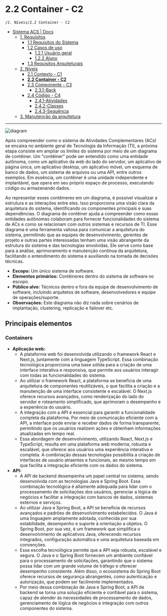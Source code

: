 # 2.2 Container - C2

`/2. Níveis/2.2 Container - C2`

* [Sistema ACS | Docs](../../README.md)
  * [1. Requisitos](../../1.%20Requisitos/README.md)
    * [1.1 Requisitos do Sistema](../../1.%20Requisitos/1.1%20Requisitos%20do%20Sistema/README.md)
    * [1.2 Casos de uso](../../1.%20Requisitos/1.2%20Casos%20de%20uso/README.md)
      * [1.2.1 Usuário geral](../../1.%20Requisitos/1.2%20Casos%20de%20uso/1.2.1%20Usu%C3%A1rio%20geral/README.md)
      * [1.2.2 Aluno](../../1.%20Requisitos/1.2%20Casos%20de%20uso/1.2.2%20Aluno/README.md)
    * [1.3 Requisitos Arquiteturais](../../1.%20Requisitos/1.3%20Requisitos%20Arquiteturais/README.md)
  * [2. Níveis](../../2.%20N%C3%ADveis/README.md)
    * [2.1 Contexto - C1](../../2.%20N%C3%ADveis/2.1%20Contexto%20-%20C1/README.md)
    * [**2.2 Container - C2**](../../2.%20N%C3%ADveis/2.2%20Container%20-%20C2/README.md)
    * [2.3 Componente - C3](../../2.%20N%C3%ADveis/2.3%20Componente%20-%20C3/README.md)
      * [2.3.1-Back](../../2.%20N%C3%ADveis/2.3%20Componente%20-%20C3/2.3.1-Back/README.md)
    * [2.4 Código - C4](../../2.%20N%C3%ADveis/2.4%20C%C3%B3digo%20-%20C4/README.md)
      * [2.4.1-Atividades](../../2.%20N%C3%ADveis/2.4%20C%C3%B3digo%20-%20C4/2.4.1-Atividades/README.md)
      * [2.4.2-Classes](../../2.%20N%C3%ADveis/2.4%20C%C3%B3digo%20-%20C4/2.4.2-Classes/README.md)
      * [2.4.3-Sequência](../../2.%20N%C3%ADveis/2.4%20C%C3%B3digo%20-%20C4/2.4.3-Sequ%C3%AAncia/README.md)
  * [3. Manutenção da arquitetura](../../3.%20Manuten%C3%A7%C3%A3o%20da%20arquitetura/README.md)

---

![diagram](https://www.plantuml.com/plantuml/svg/0/ZLN1RjD04BtxAuRaY5929GHDfAeXhGfLAQ59uK0H6jiRPrLxnzfT9os8Zq4SaBWYBbppOyokxJWj2TINx7hVp7ip-yOvC1QrBR8K3YKc6ZE4Q1Sw496oA9NGmGCx4va0asCaKWm3SoLLZem4Z2pfiRr91U126Cf442YA1RJ6qbZ1gGP3qu8sFWtnoHvy3e2VzuCybH4klo-_4In4UAac1Xx2kU1i_7ichks9-G1eOAfPGnKpUdcfJd2EZ1ZdMge4GYBhOI56LnuLeyKG3TEFoDX4Y_6RqrRWZtmgw6YPp6odi-zZUb0OzATkjtROHFTWU7vn67ofongcKYWhOFngCcevRhU0zhGRFzlhLlKfOW0VdNMXVQpnnhzqp-doPyA50oSIQYx9BpePojHmlu_TOiU3XOfzbeQtRYUliR0ieMwW5p4ex6oRYCTtHAnbEgM452n_Ancn5eA4AE6RVEtIRHFoLY8CHGxlnfwPjswtXNlt3lUGb2aoNpVVPnMyYQcCztVsqU-QF2DDy-MF32p5376eGaMI5AOonbYOqWW4fgeJYM-vM7xLPRyn8XsJ1qMKWH45v49FPGe8x6ahDRl8kN8dM4bQ2N8ssQndWn2N1zdfdPAiylkS--TgFp6a7hsOJ4QRUEBmBij0P_X9A7IdKas9jvpl5xCO2hKBghfeQ_9L1zO9gYaeSZRvUdTJdlCUp_vDFoX7WH7LaFoDQAQZ7fdzHl4QBXYuhmDSrDrlFqyBqNU07RwwcOZxbaUz5_BR2dfa8afH-n9gJsq9g7J6j51CNmv0mxt2GJdZjy3boFuFN7QWzlTszAgyjQx-2nzuhOni-h8Pl9hpm0ikrTyZxaWvZvNV5MVfEhw-gjjDlc-E0pOH_qVy0G00)

Após compreender como o sistema de Atividades Complementares (ACs) se encaixa no ambiente geral de Tecnologia da Informação (TI), a próxima etapa consiste em ampliar os limites do sistema por meio de um diagrama de contêiner. Um "contêiner" pode ser entendido como uma entidade autônoma, como um aplicativo da web do lado do servidor, um aplicativo de página única, um aplicativo desktop, um aplicativo móvel, um esquema de banco de dados, um sistema de arquivos ou uma API, entre outros exemplos. Em essência, um contêiner é uma unidade independente e implantável, que opera em seu próprio espaço de processo, executando código ou armazenando dados.

Ao representar esses contêineres em um diagrama, é possível visualizar a estrutura e as interações entre eles. Isso proporciona uma visão clara da arquitetura do sistema, identificando os componentes principais e suas dependências. O diagrama de contêiner ajuda a compreender como essas entidades autônomas colaboram para fornecer funcionalidades do sistema de ACs e como se relacionam com outros sistemas e recursos de TI. Esse diagrama é uma ferramenta valiosa para comunicar a arquitetura do sistema, permitindo que as equipes de desenvolvimento, gerentes de projeto e outras partes interessadas tenham uma visão abrangente da estrutura do sistema e das tecnologias envolvidas. Ele serve como base para a análise, aprimoramento e manutenção contínua da arquitetura, facilitando o entendimento do sistema e auxiliando na tomada de decisões técnicas.

* **Escopo:** Um único sistema de software.
* **Elementos primários:** Contêineres dentro do sistema de software no escopo.
* **Público alvo:** Técnicos dentro e fora da equipe de desenvolvimento de software, incluindo arquitetos de software, desenvolvedores e equipe de operações/suporte.
* **Observações:** Este diagrama não diz nada sobre cenários de implantação, clustering, replicação e failover etc.

## Principais elementos
### Containers
* **Aplicação web:** 
  * A plataforma web foi desenvolvida utilizando o framework React e Next.js, juntamente com a linguagem TypeScript. Essa combinação tecnológica proporciona uma base sólida para a criação de uma interface interativa e responsiva, que permite aos usuários interagir com todas as funcionalidades do sistema.
  * Ao utilizar o framework React, a plataforma se beneficia de uma arquitetura de componentes reutilizáveis, o que facilita a criação e a manutenção de uma interface consistente e escalável. O Next.js oferece recursos avançados, como renderização do lado do servidor e roteamento simplificado, que aprimoram o desempenho e a experiência do usuário.
  * A integração com a API é essencial para garantir a funcionalidade completa da plataforma. Por meio de comunicação eficiente com a API, a interface pode enviar e receber dados de forma transparente, permitindo que os usuários realizem ações e obtenham informações atualizadas em tempo real.
  * Essa abordagem de desenvolvimento, utilizando React, Next.js e TypeScript, resulta em uma plataforma web moderna, robusta e escalável, que oferece aos usuários uma experiência interativa e completa. A combinação dessas tecnologias possibilita a criação de interfaces de usuário atraentes e funcionais, ao mesmo tempo em que facilita a integração eficiente com os dados do sistema.
* **API:**
  * A API de backend desempenha um papel central no sistema, sendo desenvolvida com as tecnologias Java e Spring Boot. Essa combinação tecnológica é altamente adequada para lidar com o processamento de solicitações dos usuários, gerenciar a lógica de negócios e facilitar a integração com bancos de dados, sistemas externos e serviços.
  * Ao utilizar Java e Spring Boot, a API se beneficia de recursos avançados e padrões de desenvolvimento estabelecidos. O Java é uma linguagem amplamente adotada, conhecida por sua estabilidade, desempenho e suporte à orientação a objetos. O Spring Boot, por sua vez, é um framework que simplifica o desenvolvimento de aplicativos Java, oferecendo recursos integrados, configuração automática e uma arquitetura baseada em convenções.
  * Essa escolha tecnológica permite que a API seja robusta, escalável e segura. O Java e o Spring Boot fornecem um ambiente confiável para o processamento de solicitações, garantindo que o sistema possa lidar com um grande volume de tráfego e oferecer desempenho consistente. Além disso, o ecossistema do Spring Boot oferece recursos de segurança abrangentes, como autenticação e autorização, que podem ser facilmente implementados.
  * Por meio dessa combinação de Java e Spring Boot, a API de backend se torna uma solução eficiente e confiável para o sistema, capaz de atender às necessidades de processamento de dados, gerenciamento de lógica de negócios e integração com outros componentes do sistema.